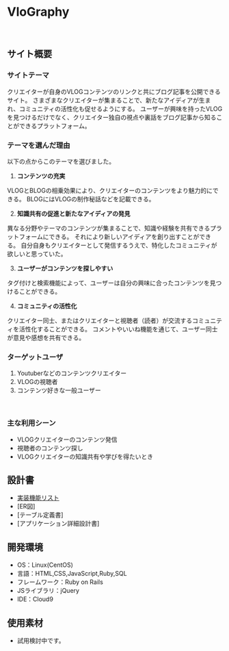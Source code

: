# VloGraphy
​
## サイト概要
### サイトテーマ
クリエイターが自身のVLOGコンテンツのリンクと共にブログ記事を公開できるサイト。
さまざまなクリエイターが集まることで、新たなアイディアが生まれ、コミュニティの活性化も促せるようにする。
ユーザーが興味を持ったVLOGを見つけるだけでなく、クリエイター独自の視点や裏話をブログ記事から知ることができるプラットフォーム。

### テーマを選んだ理由
以下の点からこのテーマを選びました。
1. **コンテンツの充実**

VLOGとBLOGの相乗効果により、クリエイターのコンテンツをより魅力的にできる。
BLOGにはVLOGの制作秘話などを記載できる。

2. **知識共有の促進と新たなアイディアの発見**

異なる分野やテーマのコンテンツが集まることで、知識や経験を共有できるプラットフォームにできる。
それにより新しいアイディアを創り出すことができる。
自分自身もクリエイターとして発信するうえで、特化したコミュニティが欲しいと思っていた。

3. **ユーザーがコンテンツを探しやすい**

タグ付けと検索機能によって、ユーザーは自分の興味に合ったコンテンツを見つけることができる。

4. **コミュニティの活性化**

クリエイター同士、またはクリエイターと視聴者（読者）が交流するコミュニティを活性化することができる。
コメントやいいね機能を通じて、ユーザー同士が意見や感想を共有できる。

### ターゲットユーザ
1. Youtuberなどのコンテンツクリエイター
2. VLOGの視聴者
3. コンテンツ好きな一般ユーザー

​
### 主な利用シーン
- VLOGクリエイターのコンテンツ発信
- 視聴者のコンテンツ探し
- VLOGクリエイターの知識共有や学びを得たいとき


## 設計書
<!--テーマを設定・提出する時点では不要です-->
- [実装機能リスト](https://docs.google.com/spreadsheets/d/1IKEIIgF9gjkuLv1vAXWJtswVwj657ZDvpVJUSlZzbV0/edit?usp=sharing)
- [ER図]
- [テーブル定義書]
- [アプリケーション詳細設計書]
​
## 開発環境
- OS：Linux(CentOS)
- 言語：HTML,CSS,JavaScript,Ruby,SQL
- フレームワーク：Ruby on Rails
- JSライブラリ：jQuery
- IDE：Cloud9
​
## 使用素材
- 試用検討中です。
